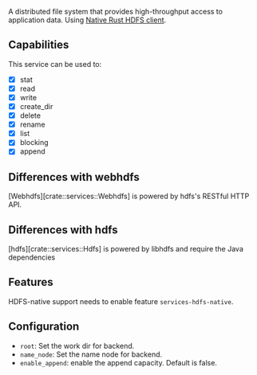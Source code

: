 A distributed file system that provides high-throughput access to application data.
Using [Native Rust HDFS client](https://github.com/Kimahriman/hdfs-native).

## Capabilities

This service can be used to:

- [x] stat
- [x] read
- [x] write
- [x] create_dir
- [x] delete
- [x] rename
- [x] list
- [x] blocking
- [x] append

## Differences with webhdfs

[Webhdfs][crate::services::Webhdfs] is powered by hdfs's RESTful HTTP API.

## Differences with hdfs

[hdfs][crate::services::Hdfs] is powered by libhdfs and require the Java dependencies

## Features

HDFS-native support needs to enable feature `services-hdfs-native`.

## Configuration

- `root`: Set the work dir for backend.
- `name_node`: Set the name node for backend.
- `enable_append`: enable the append capacity. Default is false. 

